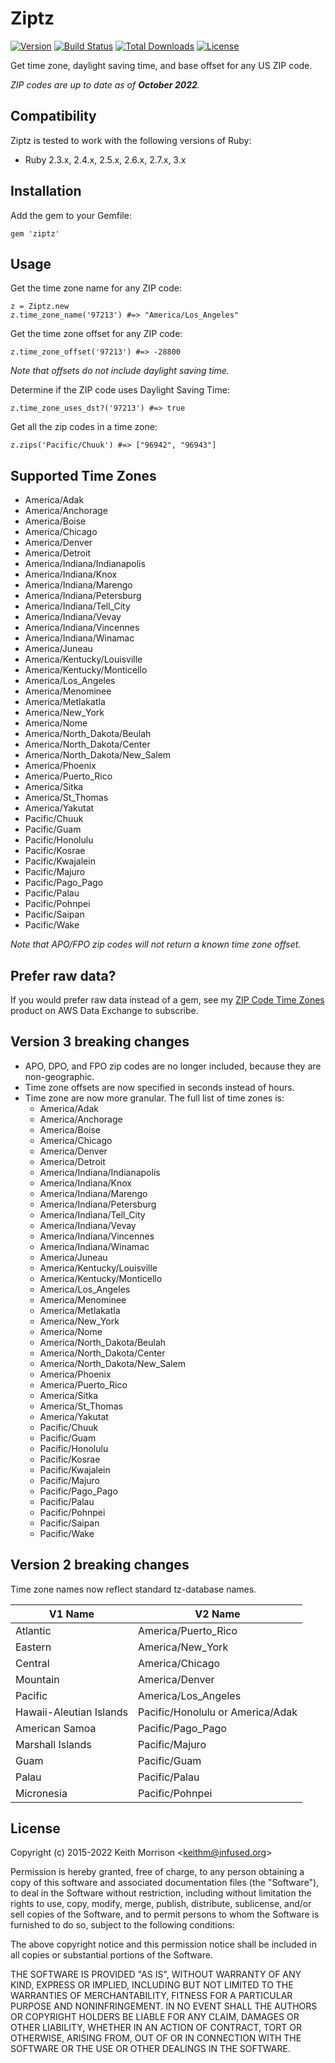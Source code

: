 # Ziptz
[![Version](http://img.shields.io/gem/v/ziptz.svg?style=flat)](https://rubygems.org/gems/ziptz)
[![Build Status](https://github.com/infused/ziptz/actions/workflows/build.yml/badge.svg?branch=master)](https://github.com/infused/ziptz/actions/workflows/build.yml)
[![Total Downloads](https://img.shields.io/gem/dt/ziptz.svg)](https://rubygems.org/gems/ziptz/)
[![License](https://img.shields.io/github/license/infused/ziptz.svg)](https://github.com/infused/ziptz)

Get time zone, daylight saving time, and base offset for any US ZIP code.

<i>ZIP codes are up to date as of <b>October 2022</b>.</i>

## Compatibility

Ziptz is tested to work with the following versions of Ruby:

* Ruby 2.3.x, 2.4.x, 2.5.x, 2.6.x, 2.7.x, 3.x

## Installation

Add the gem to your Gemfile:

    gem 'ziptz'


## Usage

Get the time zone name for any ZIP code:

    z = Ziptz.new
    z.time_zone_name('97213') #=> "America/Los_Angeles"

Get the time zone offset for any ZIP code:

    z.time_zone_offset('97213') #=> -28800

<em>Note that offsets do not include daylight saving time.</em>

Determine if the ZIP code uses Daylight Saving Time:

    z.time_zone_uses_dst?('97213') #=> true

Get all the zip codes in a time zone:

    z.zips('Pacific/Chuuk') #=> ["96942", "96943"]


## Supported Time Zones

* America/Adak
* America/Anchorage
* America/Boise
* America/Chicago
* America/Denver
* America/Detroit
* America/Indiana/Indianapolis
* America/Indiana/Knox
* America/Indiana/Marengo
* America/Indiana/Petersburg
* America/Indiana/Tell_City
* America/Indiana/Vevay
* America/Indiana/Vincennes
* America/Indiana/Winamac
* America/Juneau
* America/Kentucky/Louisville
* America/Kentucky/Monticello
* America/Los_Angeles
* America/Menominee
* America/Metlakatla
* America/New_York
* America/Nome
* America/North_Dakota/Beulah
* America/North_Dakota/Center
* America/North_Dakota/New_Salem
* America/Phoenix
* America/Puerto_Rico
* America/Sitka
* America/St_Thomas
* America/Yakutat
* Pacific/Chuuk
* Pacific/Guam
* Pacific/Honolulu
* Pacific/Kosrae
* Pacific/Kwajalein
* Pacific/Majuro
* Pacific/Pago_Pago
* Pacific/Palau
* Pacific/Pohnpei
* Pacific/Saipan
* Pacific/Wake

<em>Note that APO/FPO zip codes will not return a known time zone offset.</em>

## Prefer raw data?

If you would prefer raw data instead of a gem, see my [ZIP Code Time Zones](https://us-west-2.console.aws.amazon.com/dataexchange/home#/products/prodview-4vcapflqwntdw) product on AWS Data Exchange to subscribe.

## Version 3 breaking changes

* APO, DPO, and FPO zip codes are no longer included, because they are non-geographic.
* Time zone offsets are now specified in seconds instead of hours.
* Time zone are now more granular. The full list of time zones is:
  * America/Adak
  * America/Anchorage
  * America/Boise
  * America/Chicago
  * America/Denver
  * America/Detroit
  * America/Indiana/Indianapolis
  * America/Indiana/Knox
  * America/Indiana/Marengo
  * America/Indiana/Petersburg
  * America/Indiana/Tell_City
  * America/Indiana/Vevay
  * America/Indiana/Vincennes
  * America/Indiana/Winamac
  * America/Juneau
  * America/Kentucky/Louisville
  * America/Kentucky/Monticello
  * America/Los_Angeles
  * America/Menominee
  * America/Metlakatla
  * America/New_York
  * America/Nome
  * America/North_Dakota/Beulah
  * America/North_Dakota/Center
  * America/North_Dakota/New_Salem
  * America/Phoenix
  * America/Puerto_Rico
  * America/Sitka
  * America/St_Thomas
  * America/Yakutat
  * Pacific/Chuuk
  * Pacific/Guam
  * Pacific/Honolulu
  * Pacific/Kosrae
  * Pacific/Kwajalein
  * Pacific/Majuro
  * Pacific/Pago_Pago
  * Pacific/Palau
  * Pacific/Pohnpei
  * Pacific/Saipan
  * Pacific/Wake

## Version 2 breaking changes

Time zone names now reflect standard tz-database names.

| V1 Name | V2 Name |
| --- | --- |
| Atlantic | America/Puerto_Rico |
| Eastern | America/New_York |
| Central | America/Chicago |
| Mountain | America/Denver |
| Pacific | America/Los_Angeles |
| Hawaii-Aleutian Islands | Pacific/Honolulu or America/Adak |
| American Samoa | Pacific/Pago_Pago |
| Marshall Islands | Pacific/Majuro |
| Guam | Pacific/Guam |
| Palau | Pacific/Palau |
| Micronesia | Pacific/Pohnpei |

## License

  Copyright (c) 2015-2022 Keith Morrison <<keithm@infused.org>>

  Permission is hereby granted, free of charge, to any person
  obtaining a copy of this software and associated documentation
  files (the "Software"), to deal in the Software without
  restriction, including without limitation the rights to use,
  copy, modify, merge, publish, distribute, sublicense, and/or sell
  copies of the Software, and to permit persons to whom the
  Software is furnished to do so, subject to the following
  conditions:

  The above copyright notice and this permission notice shall be
  included in all copies or substantial portions of the Software.

  THE SOFTWARE IS PROVIDED "AS IS", WITHOUT WARRANTY OF ANY KIND,
  EXPRESS OR IMPLIED, INCLUDING BUT NOT LIMITED TO THE WARRANTIES
  OF MERCHANTABILITY, FITNESS FOR A PARTICULAR PURPOSE AND
  NONINFRINGEMENT. IN NO EVENT SHALL THE AUTHORS OR COPYRIGHT
  HOLDERS BE LIABLE FOR ANY CLAIM, DAMAGES OR OTHER LIABILITY,
  WHETHER IN AN ACTION OF CONTRACT, TORT OR OTHERWISE, ARISING
  FROM, OUT OF OR IN CONNECTION WITH THE SOFTWARE OR THE USE OR
  OTHER DEALINGS IN THE SOFTWARE.
